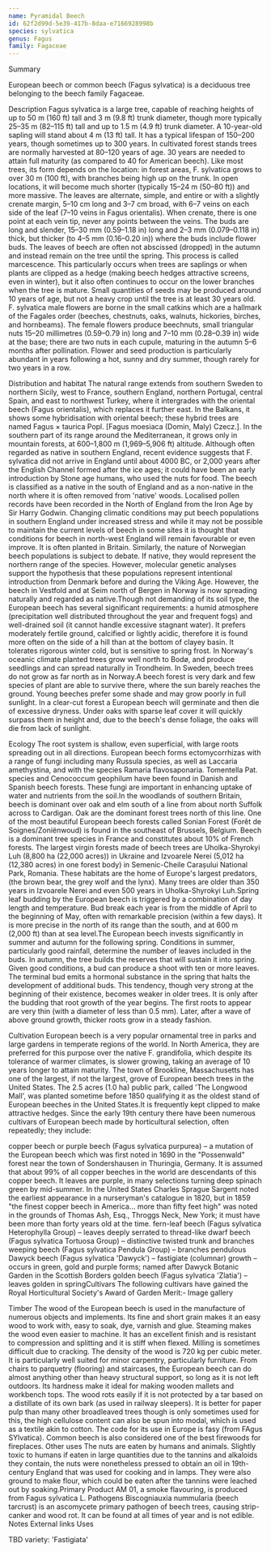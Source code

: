 ```yaml
---
name: Pyramidal Beech
id: 62f2d99d-5e39-417b-8daa-e7166928998b
species: sylvatica
genus: Fagus
family: Fagaceae
---
```

Summary



European beech or common beech (Fagus sylvatica) is a deciduous tree belonging to the beech family Fagaceae.

Description
Fagus sylvatica is a large tree, capable of reaching heights of up to 50 m (160 ft) tall and 3 m (9.8 ft) trunk diameter, though more typically 25–35 m (82–115 ft) tall and up to 1.5 m (4.9 ft) trunk diameter. A 10-year-old sapling will stand about 4 m (13 ft) tall. It has a typical lifespan of 150–200 years, though sometimes up to 300 years. In cultivated forest stands trees are normally harvested at 80–120 years of age. 30 years are needed to attain full maturity (as compared to 40 for American beech). Like most trees, its form depends on the location: in forest areas, F. sylvatica grows to over 30 m (100 ft), with branches being high up on the trunk. In open locations, it will become much shorter (typically 15–24 m (50–80 ft)) and more massive.
The leaves are alternate, simple, and entire or with a slightly crenate margin, 5–10 cm long and 3–7 cm broad, with 6–7 veins on each side of the leaf (7–10 veins in Fagus orientalis). When crenate, there is one point at each vein tip, never any points between the veins. The buds are long and slender, 15–30 mm (0.59–1.18 in) long and 2–3 mm (0.079–0.118 in) thick, but thicker (to 4–5 mm (0.16–0.20 in)) where the buds include flower buds.
The leaves of beech are often not abscissed (dropped) in the autumn and instead remain on the tree until the spring. This process is called marcescence. This particularly occurs when trees are saplings or when plants are clipped as a hedge (making beech hedges attractive screens, even in winter), but it also often continues to occur on the lower branches when the tree is mature.
Small quantities of seeds may be produced around 10 years of age, but not a heavy crop until the tree is at least 30 years old. F. sylvatica male flowers are borne in the small catkins which are a hallmark of the Fagales order (beeches, chestnuts, oaks, walnuts, hickories, birches, and hornbeams). The female flowers produce beechnuts, small triangular nuts 15–20 millimetres (0.59–0.79 in) long and 7–10 mm (0.28–0.39 in) wide at the base; there are two nuts in each cupule, maturing in the autumn 5–6 months after pollination. Flower and seed production is particularly abundant in years following a hot, sunny and dry summer, though rarely for two years in a row.

Distribution and habitat
The natural range extends from southern Sweden to northern Sicily, west to France, southern England, northern Portugal, central Spain, and east to northwest Turkey, where it intergrades with the oriental beech (Fagus orientalis), which replaces it further east. In the Balkans, it shows some hybridisation with oriental beech; these hybrid trees are named Fagus × taurica Popl. [Fagus moesiaca (Domin, Maly) Czecz.]. In the southern part of its range around the Mediterranean, it grows only in mountain forests, at 600–1,800 m (1,969–5,906 ft) altitude.
Although often regarded as native in southern England, recent evidence suggests that F. sylvatica did not arrive in England until about 4000 BC, or 2,000 years after the English Channel formed after the ice ages; it could have been an early introduction by Stone age humans, who used the nuts for food. The beech is classified as a native in the south of England and as a non-native in the north where it is often removed from 'native' woods. Localised pollen records have been recorded in the North of England from the Iron Age by Sir Harry Godwin. Changing climatic conditions may put beech populations in southern England under increased stress and while it may not be possible to maintain the current levels of beech in some sites it is thought that conditions for beech in north-west England will remain favourable or even improve. It is often planted in Britain. Similarly, the nature of Norwegian beech populations is subject to debate. If native, they would represent the northern range of the species. However, molecular genetic analyses support the hypothesis that these populations represent intentional introduction from Denmark before and during the Viking Age. However, the beech in Vestfold and at Seim north of Bergen in Norway is now spreading naturally and regarded as native.Though not demanding of its soil type, the European beech has several significant requirements: a humid atmosphere (precipitation well distributed throughout the year and frequent fogs) and well-drained soil (it cannot handle excessive stagnant water). It prefers moderately fertile ground, calcified or lightly acidic, therefore it is found more often on the side of a hill than at the bottom of clayey basin. It tolerates rigorous winter cold, but is sensitive to spring frost. In Norway's oceanic climate planted trees grow well north to Bodø, and produce seedlings and can spread naturally in Trondheim. In Sweden, beech trees do not grow as far north as in Norway.A beech forest is very dark and few species of plant are able to survive there, where the sun barely reaches the ground. Young beeches prefer some shade and may grow poorly in full sunlight. In a clear-cut forest a European beech will germinate and then die of excessive dryness. Under oaks with sparse leaf cover it will quickly surpass them in height and, due to the beech's dense foliage, the oaks will die from lack of sunlight.

Ecology
The root system is shallow, even superficial, with large roots spreading out in all directions. European beech forms ectomycorrhizas with a range of fungi including many Russula species, as well as Laccaria amethystina, and with the species Ramaria flavosaponaria. Tomentella Pat. species and Cenococcum geophilum have been found in Danish and Spanish beech forests. These fungi are important in enhancing uptake of water and nutrients from the soil.In the woodlands of southern Britain, beech is dominant over oak and elm south of a line from about north Suffolk across to Cardigan. Oak are the dominant forest trees north of this line. One of the most beautiful European beech forests called Sonian Forest (Forêt de Soignes/Zoniënwoud) is found in the southeast of Brussels, Belgium. Beech is a dominant tree species in France and constitutes about 10% of French forests. The largest virgin forests made of beech trees are Uholka-Shyrokyi Luh (8,800 ha (22,000 acres)) in Ukraine and Izvoarele Nerei (5,012 ha (12,380 acres) in one forest body) in Semenic-Cheile Carașului National Park, Romania. These habitats are the home of Europe's largest predators, (the brown bear, the grey wolf and the lynx). Many trees are older than 350 years in Izvoarele Nerei and even 500 years in Uholka-Shyrokyi Luh.Spring leaf budding by the European beech is triggered by a combination of day length and temperature. Bud break each year is from the middle of April to the beginning of May, often with remarkable precision (within a few days). It is more precise in the north of its range than the south, and at 600 m (2,000 ft) than at sea level.The European beech invests significantly in summer and autumn for the following spring. Conditions in summer, particularly good rainfall, determine the number of leaves included in the buds. In autumn, the tree builds the reserves that will sustain it into spring. Given good conditions, a bud can produce a shoot with ten or more leaves. The terminal bud emits a hormonal substance in the spring that halts the development of additional buds. This tendency, though very strong at the beginning of their existence, becomes weaker in older trees.
It is only after the budding that root growth of the year begins. The first roots to appear are very thin (with a diameter of less than 0.5 mm). Later, after a wave of above ground growth, thicker roots grow in a steady fashion.

Cultivation
European beech is a very popular ornamental tree in parks and large gardens in temperate regions of the world. In North America, they are preferred for this purpose over the native F. grandifolia, which despite its tolerance of warmer climates, is slower growing, taking an average of 10 years longer to attain maturity. The town of Brookline, Massachusetts has one of the largest, if not the largest, grove of European beech trees in the United States. The 2.5 acres (1.0 ha) public park, called 'The Longwood Mall', was planted sometime before 1850 qualifying it as the oldest stand of European beeches in the United States.It is frequently kept clipped to make attractive hedges.
Since the early 19th century there have been numerous cultivars of European beech made by horticultural selection, often repeatedly; they include:

copper beech or purple beech (Fagus sylvatica purpurea) – a mutation of the European beech which was first noted in 1690 in the "Possenwald" forest near the town of Sondershausen in Thuringia, Germany. It is assumed that about 99% of all copper beeches in the world are descendants of this copper beech. It leaves are purple, in many selections turning deep spinach green by mid-summer. In the United States Charles Sprague Sargent noted the earliest appearance in a nurseryman's catalogue in 1820, but in 1859 "the finest copper beech in America... more than fifty feet high" was noted in the grounds of Thomas Ash, Esq., Throggs Neck, New York; it must have been more than forty years old at the time.
fern-leaf beech (Fagus sylvatica Heterophylla Group) – leaves deeply serrated to thread-like
dwarf beech (Fagus sylvatica Tortuosa Group) – distinctive twisted trunk and branches
weeping beech (Fagus sylvatica Pendula Group) – branches pendulous
Dawyck beech (Fagus sylvatica 'Dawyck') – fastigiate (columnar) growth – occurs in green, gold and purple forms; named after Dawyck Botanic Garden in the Scottish Borders
golden beech (Fagus sylvatica 'Zlatia') – leaves golden in springCultivars
The following cultivars have gained the Royal Horticultural Society's Award of Garden Merit:-
Image gallery










Timber
The wood of the European beech is used in the manufacture of numerous objects and implements. Its fine and short grain makes it an easy wood to work with, easy to soak, dye, varnish and glue. Steaming makes the wood even easier to machine. It has an excellent finish and is resistant to compression and splitting and it is stiff when flexed. Milling is sometimes difficult due to cracking. The density of the wood is 720 kg per cubic meter. It is particularly well suited for minor carpentry, particularly furniture. From chairs to parquetry (flooring) and staircases, the European beech can do almost anything other than heavy structural support, so long as it is not left outdoors. Its hardness make it ideal for making wooden mallets and workbench tops. The wood rots easily if it is not protected by a tar based on a distillate of its own bark (as used in railway sleepers).  It is better for paper pulp than many other broadleaved trees though is only sometimes used for this, the high cellulose content can also be spun into modal, which is used as a textile akin to cotton. The code for its use in Europe is fasy (from FAgus SYlvatica). Common beech is also considered one of the best firewoods for fireplaces.
Other uses
The nuts are eaten by humans and animals. Slightly toxic to humans if eaten in large quantities due to the tannins and alkaloids they contain, the nuts were nonetheless pressed to obtain an oil in 19th-century England that was used for cooking and in lamps. They were also ground to make flour, which could be eaten after the tannins were leached out by soaking.Primary Product AM 01, a smoke flavouring, is produced from Fagus sylvatica L.
Pathogens
Biscogniauxia nummularia (beech tarcrust) is an ascomycete primary pathogen of beech trees, causing strip-canker and wood rot. It can be found at all times of year and is not edible.
Notes
External links
Uses

TBD
variety:  'Fastigiata'